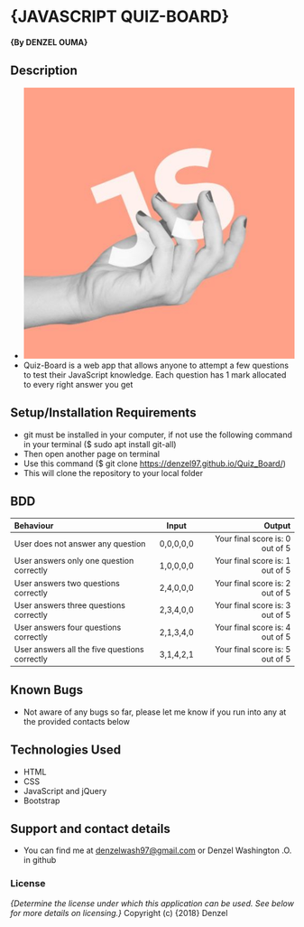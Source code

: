 # {JAVASCRIPT QUIZ-BOARD}
#### {By DENZEL OUMA}
## Description
* ![Image](https://github.com/Denzel97/Quiz_Board/blob/gh-pages/img/js4.jpg)
* Quiz-Board is a web app that allows anyone to attempt a few questions to test their JavaScript knowledge.  Each question has 1 mark allocated to every right answer you get
## Setup/Installation Requirements
* git must be installed in your computer, if not use the following command in your terminal ($ sudo apt install git-all)
* Then open another page on terminal
* Use this command ($ git clone https://denzel97.github.io/Quiz_Board/)
* This will clone the repository to your local folder

## BDD
| Behaviour     | Input           | Output |
| :------------ |:---------------:| -----:|
| User does not answer any question | 0,0,0,0,0 | Your final score is: 0 out of 5 |
| User answers only one question correctly | 1,0,0,0,0 | Your final score is: 1 out of 5 |
| User answers two questions correctly | 2,4,0,0,0     |  Your final score is: 2 out of 5 |
| User answers three questions correctly |  2,3,4,0,0 | Your final score is: 3 out of 5 |
| User answers four questions correctly | 2,1,3,4,0 | Your final score is: 4 out of 5 |
| User answers all the five questions correctly | 3,1,4,2,1 | Your final score is: 5 out of 5 |


## Known Bugs
* Not aware of any bugs so far, please let me know if you run into any at the provided contacts below
## Technologies Used
* HTML
* CSS
* JavaScript and jQuery
* Bootstrap
## Support and contact details
* You can find me at denzelwash97@gmail.com or Denzel Washington .O. in github

### License
*{Determine the license under which this application can be used.  See below for more details on licensing.}*
Copyright (c) {2018} Denzel
